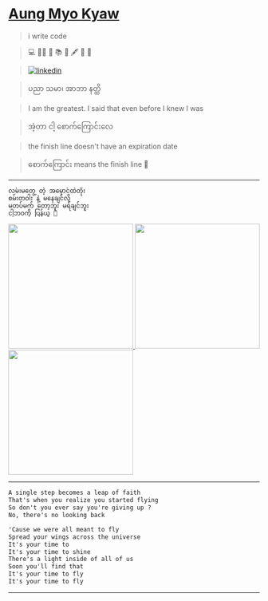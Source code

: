 # [Aung Myo Kyaw](https://www.aungmyokyaw.com)

> i write code

> 💻 🧘‍♂️ 📝 📚 📖 🖋️ 🎸 🌼

> [![linkedin](https://img.shields.io/badge/LinkedIn-0077B5?style=for-the-badge&logo=linkedin&logoColor=white)](https://www.linkedin.com/in/aungmyokyaw/)

> ပညာ သမာ၊ အာဘာ နတ္ထိ

> I am the greatest. I said that even before I knew I was

> အဲ့တာ ငါ့ စောက်ကြောင်းလေ

> the finish line doesn't have an expiration date

> စောက်ကြောင်း means the finish line 🤣

---

```txt
လမ်းမတွေ့ တဲ့ အမှောင်ထဲတိုး
စမ်းတဝါး နဲ့ မနေချင်လို့
မတပ်မက် တော့ဘူး မရချင်ဘူး
ငါ့ဘဝကို ပြန်ယူ 🎵
```

<div>
  <a href="https://song.link/s/7MlTxgBinCiJ7Qfy5OLJrY" target="_blank">
    <img src="https://song.link/_next/image?url=https%3A%2F%2Fi.scdn.co%2Fimage%2Fab67616d0000b2731fc19139031cb56d9dac330f&w=3840&q=75" height="250" >
  </a>
  <a href="https://song.link/s/7MlTxgBinCiJ7Qfy5OLJrY" target="_blank">
    <img src="https://song.link/_next/image?url=https%3A%2F%2Fi.scdn.co%2Fimage%2Fab67616d0000b27375996633d8fd588f67517dca&w=3840&q=75" height="250" >
  </a>
  <a href="https://song.link/s/7H0FsG1nPZbPBZ2DLWZCSk" target="_blank">
    <img src="https://song.link/_next/image?url=https%3A%2F%2Fi.scdn.co%2Fimage%2Fab67616d0000b27308b2458b4cf6ada68a09c262&w=3840&q=75" height="250" >
  </a>
</div>

---

```txt
A single step becomes a leap of faith
That's when you realize you started flying
So don't you ever say you're giving up ?
No, there's no looking back

'Cause we were all meant to fly
Spread your wings across the universe
It's your time to
It's your time to shine
There's a light inside of all of us
Soon you'll find that
It's your time to fly
It's your time to fly
```

---

